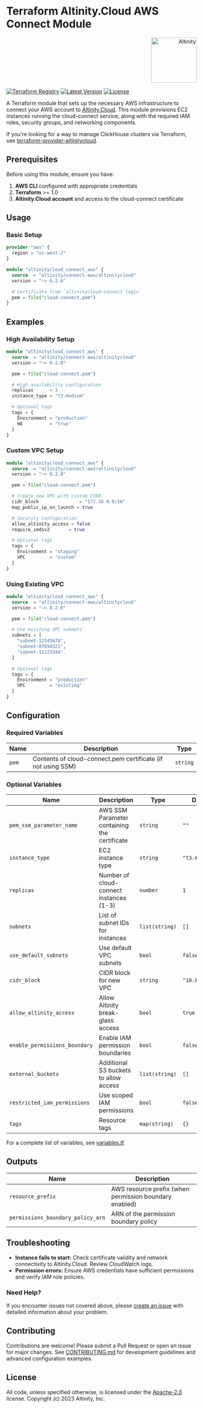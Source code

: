 # Terraform Altinity.Cloud AWS Connect Module

<div align="right">
  <img src="https://altinity.com/wp-content/uploads/2022/05/logo_horizontal_blue_white.svg" alt="Altinity" width="120">
</div>

[![Terraform Registry](https://img.shields.io/badge/terraform-registry-blue.svg)](https://registry.terraform.io/modules/altinity/connect-aws/altinitycloud/latest)
[![Latest Version](https://img.shields.io/badge/dynamic/json?label=version&query=$.version&url=https%3A//registry.terraform.io/v1/modules/altinity/connect-aws/altinitycloud)](https://registry.terraform.io/modules/altinity/connect-aws/altinitycloud/latest)
[![License](https://img.shields.io/badge/License-Apache%202.0-blue.svg)](https://opensource.org/licenses/Apache-2.0)

A Terraform module that sets up the necessary AWS infrastructure to connect your AWS account to [Altinity.Cloud](https://altinity.cloud/anywhere). This module provisions EC2 instances running the cloud-connect service, along with the required IAM roles, security groups, and networking components.

If you're looking for a way to manage ClickHouse clusters via Terraform, see [terraform-provider-altinitycloud](https://github.com/altinity/terraform-provider-altinitycloud).

## Prerequisites

Before using this module, ensure you have:

1. **AWS CLI** configured with appropriate credentials
2. **Terraform** >= 1.0
3. **Altinity.Cloud account** and access to the cloud-connect certificate

## Usage

### Basic Setup

```terraform
provider "aws" {
  region = "us-west-2"
}

module "altinitycloud_connect_aws" {
  source  = "altinity/connect-aws/altinitycloud"
  version = "~> 0.2.0"

  # Certificate from `altinitycloud-connect login`
  pem = file("cloud-connect.pem")
}
```

## Examples

### High Availability Setup

```terraform
module "altinitycloud_connect_aws" {
  source  = "altinity/connect-aws/altinitycloud"
  version = "~> 0.2.0"

  pem = file("cloud-connect.pem")

  # High availability configuration
  replicas      = 3
  instance_type = "t3.medium"

  # Optional tags
  tags = {
    Environment = "production"
    HA          = "true"
  }
}
```

### Custom VPC Setup

```terraform
module "altinitycloud_connect_aws" {
  source  = "altinity/connect-aws/altinitycloud"
  version = "~> 0.2.0"

  pem = file("cloud-connect.pem")

  # Create new VPC with custom CIDR
  cidr_block               = "172.16.0.0/16"
  map_public_ip_on_launch = true

  # Security configuration
  allow_altinity_access = false
  require_imdsv2       = true

  # Optional tags
  tags = {
    Environment = "staging"
    VPC         = "custom"
  }
}
```

### Using Existing VPC

```terraform
module "altinitycloud_connect_aws" {
  source  = "altinity/connect-aws/altinitycloud"
  version = "~> 0.2.0"

  pem = file("cloud-connect.pem")

  # Use existing VPC subnets
  subnets = [
    "subnet-12345678",
    "subnet-87654321",
    "subnet-11223344"
  ]

  # Optional tags
  tags = {
    Environment = "production"
    VPC         = "existing"
  }
}
```

## Configuration

### Required Variables

| Name | Description | Type |
|------|-------------|------|
| `pem` | Contents of cloud-connect.pem certificate (if not using SSM) | `string` |

### Optional Variables

| Name | Description | Type | Default |
|------|-------------|------|---------|
| `pem_ssm_parameter_name` | AWS SSM Parameter containing the certificate | `string` | `""` |
| `instance_type` | EC2 instance type | `string` | `"t3.micro"` |
| `replicas` | Number of cloud-connect instances (1-3) | `number` | `1` |
| `subnets` | List of subnet IDs for instances | `list(string)` | `[]` |
| `use_default_subnets` | Use default VPC subnets | `bool` | `false` |
| `cidr_block` | CIDR block for new VPC | `string` | `"10.0.0.0/16"` |
| `allow_altinity_access` | Allow Altinity break-glass access | `bool` | `true` |
| `enable_permissions_boundary` | Enable IAM permission boundaries | `bool` | `false` |
| `external_buckets` | Additional S3 buckets to allow access | `list(string)` | `[]` |
| `restricted_iam_permissions` | Use scoped IAM permissions | `bool` | `false` |
| `tags` | Resource tags | `map(string)` | `{}` |

For a complete list of variables, see [variables.tf](variables.tf).

## Outputs

| Name | Description |
|------|-------------|
| `resource_prefix` | AWS resource prefix (when permission boundary enabled) |
| `permissions_boundary_policy_arn` | ARN of the permission boundary policy |


## Troubleshooting

- **Instance fails to start:** Check certificate validity and network connectivity to Altinity.Cloud. Review CloudWatch logs.
- **Permission errors:** Ensure AWS credentials have sufficient permissions and verify IAM role policies.

### Need Help?

If you encounter issues not covered above, please [create an issue](https://github.com/altinity/terraform-altinitycloud-connect-aws/issues/new) with detailed information about your problem.

## Contributing

Contributions are welcome! Please submit a Pull Request or open an issue for major changes. See [CONTRIBUTING.md](CONTRIBUTING.md) for development guidelines and advanced configuration examples.

## License

All code, unless specified otherwise, is licensed under the [Apache-2.0](LICENSE) license.
Copyright (c) 2023 Altinity, Inc.
